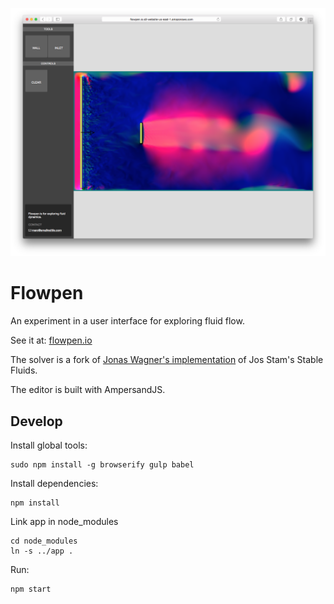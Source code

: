 
![Splash Image](https://raw.githubusercontent.com/marcpare/flowpen/master/splash.png)

Flowpen
===

An experiment in a user interface for exploring fluid flow.

See it at: [flowpen.io](http://www.flowpen.io)

The solver is a fork of [Jonas Wagner's implementation](http://29a.ch/sandbox/2012/fluidcanvas/) of Jos Stam's Stable Fluids.

The editor is built with AmpersandJS.

Develop
---

Install global tools:

	sudo npm install -g browserify gulp babel

Install dependencies:

	npm install

Link app in node_modules

	cd node_modules
	ln -s ../app .

Run:

	npm start
